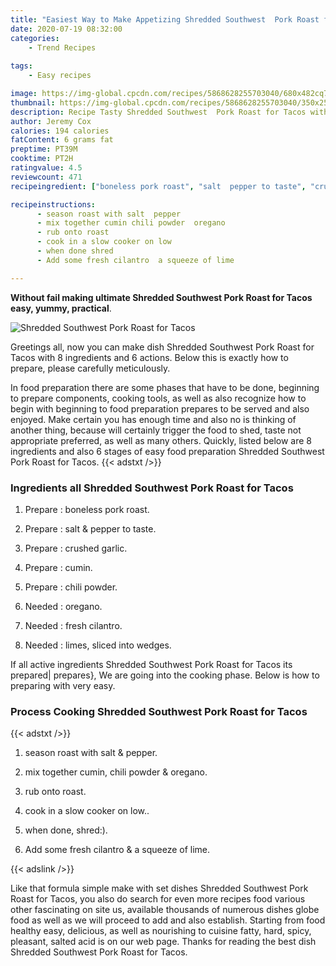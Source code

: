 ```yaml
---
title: "Easiest Way to Make Appetizing Shredded Southwest  Pork Roast for Tacos"
date: 2020-07-19 08:32:00
categories:
    - Trend Recipes
    
tags:
    - Easy recipes

image: https://img-global.cpcdn.com/recipes/5868628255703040/680x482cq70/shredded-southwest-pork-roast-for-tacos-recipe-main-photo.jpg
thumbnail: https://img-global.cpcdn.com/recipes/5868628255703040/350x250cq70/shredded-southwest-pork-roast-for-tacos-recipe-main-photo.jpg
description: Recipe Tasty Shredded Southwest  Pork Roast for Tacos with 8 ingredients and 6 stages of easy cooking.
author: Jeremy Cox
calories: 194 calories
fatContent: 6 grams fat
preptime: PT39M
cooktime: PT2H
ratingvalue: 4.5
reviewcount: 471
recipeingredient: ["boneless pork roast", "salt  pepper to taste", "crushed garlic", "cumin", "chili powder", "oregano", "fresh cilantro", "limes sliced into wedges"]

recipeinstructions: 
      - season roast with salt  pepper 
      - mix together cumin chili powder  oregano 
      - rub onto roast 
      - cook in a slow cooker on low 
      - when done shred 
      - Add some fresh cilantro  a squeeze of lime

---
```




**Without fail making ultimate Shredded Southwest  Pork Roast for Tacos easy, yummy, practical**. 


![Shredded Southwest  Pork Roast for Tacos](https://img-global.cpcdn.com/recipes/5868628255703040/680x482cq70/shredded-southwest-pork-roast-for-tacos-recipe-main-photo.jpg "Shredded Southwest  Pork Roast for Tacos")




Greetings all, now you can make dish Shredded Southwest  Pork Roast for Tacos with 8 ingredients and 6 actions. Below this is exactly how to prepare, please carefully meticulously.

In food preparation there are some phases that have to be done, beginning to prepare components, cooking tools, as well as also recognize how to begin with beginning to food preparation prepares to be served and also enjoyed. Make certain you has enough time and also no is thinking of another thing, because will certainly trigger the food to shed, taste not appropriate preferred, as well as many others. Quickly, listed below are 8 ingredients and also 6 stages of easy food preparation Shredded Southwest  Pork Roast for Tacos.
{{< adstxt />}}

### Ingredients all Shredded Southwest  Pork Roast for Tacos


1. Prepare  : boneless pork roast.

1. Prepare  : salt &amp; pepper to taste.

1. Prepare  : crushed garlic.

1. Prepare  : cumin.

1. Prepare  : chili powder.

1. Needed  : oregano.

1. Needed  : fresh cilantro.

1. Needed  : limes, sliced into wedges.



If all active ingredients Shredded Southwest  Pork Roast for Tacos its prepared| prepares}, We are going into the cooking phase. Below is how to preparing with very easy.

### Process Cooking Shredded Southwest  Pork Roast for Tacos

{{< adstxt />}}


1. season roast with salt &amp; pepper.



1. mix together cumin, chili powder &amp; oregano.



1. rub onto roast.



1. cook in a slow cooker on low..



1. when done, shred:).



1. Add some fresh cilantro &amp; a squeeze of lime.





{{< adslink />}}

Like that formula simple make with set dishes Shredded Southwest  Pork Roast for Tacos, you also do search for even more recipes food various other fascinating on site us, available thousands of numerous dishes globe food as well as we will proceed to add and also establish. Starting from food healthy easy, delicious, as well as nourishing to cuisine fatty, hard, spicy, pleasant, salted acid is on our web page. Thanks for reading the best dish Shredded Southwest  Pork Roast for Tacos.

